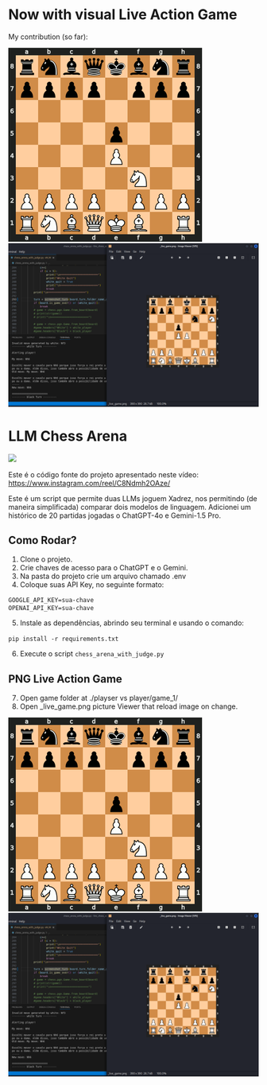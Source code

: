 # Now with visual Live Action Game

My contribution (so far):

<img src="./images/action-game.gif"/>
<img src="./images/live-action-game.png"/>

# LLM Chess Arena

<img src="./images/video.gif"/>

Este é o código fonte do projeto apresentado neste vídeo:
<br>
https://www.instagram.com/reel/C8Ndmh2OAze/

Este é um script que permite duas LLMs joguem Xadrez, nos permitindo (de maneira simplificada) comparar dois modelos de linguagem.
Adicionei um histórico de 20 partidas jogadas o ChatGPT-4o e Gemini-1.5 Pro.



## Como Rodar?

1. Clone o projeto.
2. Crie chaves de acesso para o ChatGPT e o Gemini.
3. Na pasta do projeto crie um arquivo chamado .env
4. Coloque suas API Key, no seguinte formato:

```
GOOGLE_API_KEY=sua-chave
OPENAI_API_KEY=sua-chave
```

5. Instale as dependências, abrindo seu terminal e usando o comando:

`pip install -r requirements.txt`

6. Execute o script `chess_arena_with_judge.py`



## PNG Live Action Game

7. Open game folder at ./playser vs player/game_1/
8. Open _live_game.png picture Viewer that reload image on change.

<img src="./images/action-game.gif"/>
<img src="./images/live-action-game.png"/>
